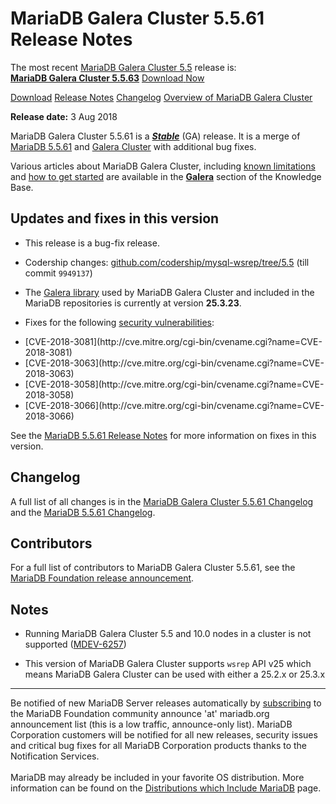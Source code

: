 # MariaDB Galera Cluster 5.5.61 Release Notes

The most recent [MariaDB Galera Cluster 5.5](/kb/en/galera/) release is:<br>
<span class="cstm-style lead"><strong>[MariaDB Galera Cluster 5.5.63](/replication/galera-cluster/mariadb-galera-cluster-releases/mariadb-galera-55-release-notes/mariadb-galera-cluster-5563-release-notes)</strong> [Download<span>&nbsp;</span>Now](https://downloads.mariadb.org/mariadb-galera/5.5)</span>

[Download](http://downloads.mariadb.org/mariadb-galera/5.5.61)
[Release Notes](/replication/galera-cluster/mariadb-galera-cluster-releases/mariadb-galera-55-release-notes/mariadb-galera-cluster-5561-release-notes)
[Changelog](/replication/galera-cluster/mariadb-galera-cluster-releases/mariadb-galera-55-changelogs/mariadb-galera-cluster-5561-changelog)
[Overview of MariaDB Galera Cluster](/replication/galera-cluster/what-is-mariadb-galera-cluster)

<strong>Release date:</strong> 3 Aug 2018

MariaDB Galera Cluster 5.5.61 is a <strong><em>[Stable](/kb/en/release-criteria/)</em></strong> (GA)
release. It is a merge of [MariaDB 5.5.61](/kb/en/mariadb-5561-release-notes/) and
[Galera Cluster](http://codership.com/content/using-galera-cluster) with
additional bug fixes.

Various articles about MariaDB Galera Cluster, including
[known limitations](/replication/galera-cluster/mariadb-galera-cluster-known-limitations) and
[how to get started](/replication/galera-cluster/getting-started-with-mariadb-galera-cluster) are
available in the <strong>[Galera](/kb/en/galera/)</strong> section of the Knowledge Base.

## Updates and fixes in this version

- This release is a bug-fix release.

- Codership changes:
  [github.com/codership/mysql-wsrep/tree/5.5](https://github.com/codership/mysql-wsrep/tree/5.5)
  (till commit `9949137`)

- The [Galera library](http://codership.com/content/using-galera-cluster) used
  by MariaDB Galera Cluster and included in the MariaDB repositories is
  currently at version <strong>25.3.23</strong>.

- Fixes for the following [security vulnerabilities](/kb/en/cve/):
<ul start="1"><li>[CVE-2018-3081](http://cve.mitre.org/cgi-bin/cvename.cgi?name=CVE-2018-3081)
</li><li>[CVE-2018-3063](http://cve.mitre.org/cgi-bin/cvename.cgi?name=CVE-2018-3063)
</li><li>[CVE-2018-3058](http://cve.mitre.org/cgi-bin/cvename.cgi?name=CVE-2018-3058)
</li><li>[CVE-2018-3066](http://cve.mitre.org/cgi-bin/cvename.cgi?name=CVE-2018-3066)
</li></ul>

See the [MariaDB 5.5.61 Release Notes](/kb/en/mariadb-5561-release-notes/) for more
information on fixes in this version.

## Changelog

A full list of all changes is in the
[MariaDB Galera Cluster 5.5.61 Changelog](/replication/galera-cluster/mariadb-galera-cluster-releases/mariadb-galera-55-changelogs/mariadb-galera-cluster-5561-changelog)
and the [MariaDB 5.5.61 Changelog](/kb/en/mariadb-5561-changelog/).

## Contributors

For a full list of contributors to MariaDB Galera Cluster 5.5.61, see the [MariaDB Foundation release announcement](https://mariadb.org/mariadb-galera-cluster-5-5-61-mariadb-connector-c-3-0-6-and-mariadb-connector-odbc-3-0-6-now-available/).

## Notes

- Running MariaDB Galera Cluster 5.5 and 10.0 nodes in a cluster is not
  supported ([MDEV-6257](https://jira.mariadb.org/browse/MDEV-6257))

- This version of MariaDB Galera Cluster supports `wsrep` API v25 which means
  MariaDB Galera Cluster can be used with either a 25.2.x or 25.3.x

---

Be notified of new MariaDB Server releases automatically by [subscribing](https://lists.askmonty.org/cgi-bin/mailman/listinfo/announce) to the MariaDB Foundation community announce 'at' mariadb.org announcement list (this is a low traffic, announce-only list). MariaDB Corporation customers will be notified for all new releases, security issues and critical bug fixes for all MariaDB Corporation products thanks to the Notification Services.
<br><br>
MariaDB may already be included in your favorite OS distribution. More
information can be found on the
[Distributions which Include MariaDB](/mariadb-administration/getting-installing-and-upgrading-mariadb/binary-packages/distributions-which-include-mariadb)
page.